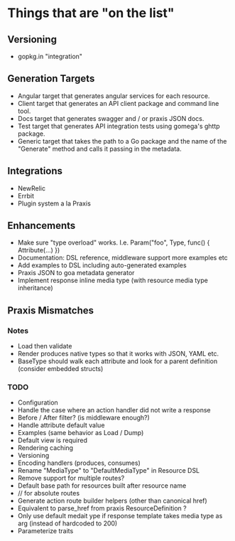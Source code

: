 # Things that are "on the list"

## Versioning

* gopkg.in "integration"

## Generation Targets

* Angular target that generates angular services for each resource.
* Client target that generates an API client package and command line tool.
* Docs target that generates swagger and / or praxis JSON docs.
* Test target that generates API integration tests using gomega's ghttp package.
* Generic target that takes the path to a Go package and the name of the "Generate" method
  and calls it passing in the metadata.

## Integrations

* NewRelic
* Errbit
* Plugin system a la Praxis

## Enhancements

* Make sure "type overload" works. I.e. Param("foo", Type, func() { Attribute(...) })
* Documentation: DSL reference, middleware support more examples etc
* Add examples to DSL including auto-generated examples
* Praxis JSON to goa metadata generator
* Implement response inline media type (with resource media type inheritance)

## Praxis Mismatches

### Notes

* Load then validate
* Render produces native types so that it works with JSON, YAML etc.
* BaseType should walk each attribute and look for a parent definition (consider embedded structs)

### TODO

* Configuration
* Handle the case where an action handler did not write a response
* Before / After filter? (is middleware enough?)
* Handle attribute default value
* Examples (same behavior as Load / Dump)
* Default view is required
* Rendering caching
* Versioning
* Encoding handlers (produces, consumes)
* Rename "MediaType" to "DefaultMediaType" in Resource DSL
* Remove support for multiple routes?
* Default base path for resources built after resource name
* // for absolute routes
* Generate action route builder helpers (other than canonical href)
* Equivalent to parse_href from praxis ResourceDefinition ?
* Only use default medait ype if response template takes media type as arg (instead of hardcoded to 200)
* Parameterize traits
